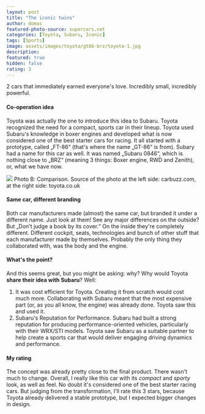 ```yaml
---
layout: post
title: "The iconic twins"
author: domas
featured-photo-source: supercars.net
categories: [Toyota, Subaru, Iconic]
tags: [Sports]
image: assets/images/toyota/gt86-brz/toyota-1.jpg
description:
featured: true
hidden: false
rating: 3
---
```


2 cars that immediately earned everyone's love. Incredibly small, incredibly powerful.

#### Co-operation idea

Toyota was actually the one to introduce this idea to Subaru. Toyota recognized the need for a compact, sports car in their lineup. Toyota used Subaru's knowledge in boxer engines and developed what is now considered one of the best starter cars for racing. It all started with a prototype, called „FT-86“ (that's where the name „GT-86“ is from). Subary had a name for this car as well. It was named „Subaru 0846“, which is nothing close to „BRZ“ (meaning 3 things: Boxer engine, RWD and Zenith), or, what we have now.

<div class="photo-credit">
    <img src="{{ site.baseurl }}/assets/images/toyota/gt86-brz/toyota-2.jpg" class="featured-image img-fluid">
    <a>Photo B: Comparison. Source of the photo at the left side: carbuzz.com, at the right side: toyota.co.uk</a>
</div>

#### Same car, different branding

Both car manufacturers made (almost) the same car, but branded it under a different name. Just look at them! See any major differences on the outside? But „Don't judge a book by its cover.“ On the inside they're completely different. Different cockpit, seats, technologies and bunch of other stuff that each manufacturer made by themselves. Probably the only thing they collaborated with, was the body and the engine.

#### What's the point?

And this seems great, but you might be asking: why? Why would Toyota **share their idea with Subaru**? Well:

1. It was cost efficient for Toyota. Creating it from scratch would cost much more. Collaborating with Subaru meant that the most expensive part (or, as you all know, the engine) was already done. Toyota saw this and used it.
2. Subaru's Reputation for Performance. Subaru had built a strong reputation for producing performance-oriented vehicles, particularly with their WRX/STI models. Toyota saw Subaru as a suitable partner to help create a sports car that would deliver engaging driving dynamics and performance.

#### My rating

The concept was already pretty close to the final product. There wasn't much to change. Overall, I really like this car with its *compact* and *sporty* look, as well as feel. No doubt it's considered one of the best starter racing cars. But judging from the transformation, I'll rate this 3 stars, because Toyota already delivered a stable prototype, but I expected bigger changes in design.